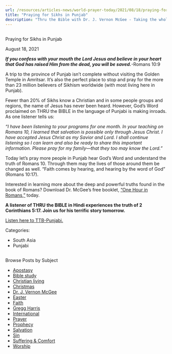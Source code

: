 ```yaml
---
url: /resources/articles-news/world-prayer-today/2021/08/18/praying-for-sikhs-in-punjab
title: "Praying for Sikhs in Punjab"
description: "Thru the Bible with Dr. J. Vernon McGee - Taking the whole Word to the whole world"
---
```







## 
 Praying for Sikhs in Punjab


August 18, 2021
![]()




***I******f you confess with your mouth the Lord Jesus and believe in your heart that God has raised Him from the dead, you will be saved.***-Romans 10:9 

 A trip to the province of Punjab isn’t complete without visiting the Golden Temple in Amritsar. It’s also the perfect place to stop and pray for the more than 23 million believers of Sikhism worldwide (with most living here in Punjab).   

 Fewer than 20% of Sikhs know a Christian and in some people groups and regions, the name of Jesus has never been heard. However, God’s Word proclaimed on THRU the BIBLE in the language of Punjabi is making inroads. As one listener tells us: 

*“I have been listening to your programs for one month. In your teaching on Romans 10, I learned that salvation is possible only through Jesus Christ. I have accepted Jesus Christ as my Savior and Lord. I shall continue listening so I can learn and also be ready to share this important information. Please pray for my family—that they too may know the Lord.”*   


Today let’s pray more people in Punjab hear God’s Word and understand the truth of Romans 10. Through them may the lives of those around them be changed as well. “Faith comes by hearing, and hearing by the word of God” (Romans 10:17). 

 Interested in learning more about the deep and powerful truths found in the book of Romans? Download Dr. McGee’s free booklet, [“One Hour in Romans,”](/docs/default-source/Booklets/ttb_one-hour-in-romans.pdf?sfvrsn=99ef1e16_2) today. 

**A listener of THRU the BIBLE in Hindi experiences the truth of 2 Corinthians 5:17. Join us for his terrific story tomorrow.**   


[Listen here to TTB-Punjabi.](https://ttb.twr.org/home/day,0301/language,PAN)



Categories: 


* South Asia
* Punjabi









## 
 Browse Posts by Subject


* [Apostasy](/resources/articles-news/-in-tags/tags/Apostasy)
* [Bible study](/resources/articles-news/-in-tags/tags/Bible-study)
* [Christian living](/resources/articles-news/-in-tags/tags/Christian-living)
* [Christmas](/resources/articles-news/-in-tags/tags/Christmas)
* [Dr. J. Vernon McGee](/resources/articles-news/-in-tags/tags/Dr-J-Vernon-McGee)
* [Easter](/resources/articles-news/-in-tags/tags/easter)
* [Faith](/resources/articles-news/-in-tags/tags/Faith)
* [Gregg Harris](/resources/articles-news/-in-tags/tags/Gregg-Harris)
* [International](/resources/articles-news/-in-tags/tags/International)
* [Prayer](/resources/articles-news/-in-tags/tags/prayer)
* [Prophecy](/resources/articles-news/-in-tags/tags/Prophecy)
* [Salvation](/resources/articles-news/-in-tags/tags/Salvation)
* [Sin](/resources/articles-news/-in-tags/tags/sin)
* [Suffering & Comfort](/resources/articles-news/-in-tags/tags/Suffering-Comfort)
* [Worship](/resources/articles-news/-in-tags/tags/worship)






